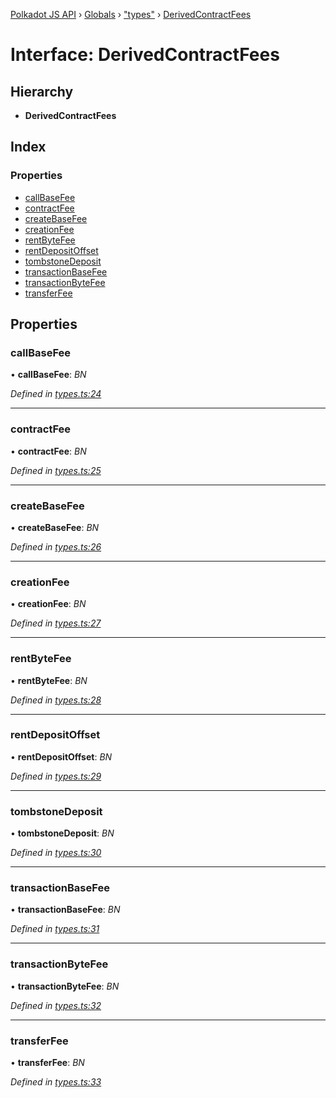 [Polkadot JS API](../README.md) › [Globals](../globals.md) › ["types"](../modules/_types_.md) › [DerivedContractFees](_types_.derivedcontractfees.md)

# Interface: DerivedContractFees

## Hierarchy

* **DerivedContractFees**

## Index

### Properties

* [callBaseFee](_types_.derivedcontractfees.md#callbasefee)
* [contractFee](_types_.derivedcontractfees.md#contractfee)
* [createBaseFee](_types_.derivedcontractfees.md#createbasefee)
* [creationFee](_types_.derivedcontractfees.md#creationfee)
* [rentByteFee](_types_.derivedcontractfees.md#rentbytefee)
* [rentDepositOffset](_types_.derivedcontractfees.md#rentdepositoffset)
* [tombstoneDeposit](_types_.derivedcontractfees.md#tombstonedeposit)
* [transactionBaseFee](_types_.derivedcontractfees.md#transactionbasefee)
* [transactionByteFee](_types_.derivedcontractfees.md#transactionbytefee)
* [transferFee](_types_.derivedcontractfees.md#transferfee)

## Properties

###  callBaseFee

• **callBaseFee**: *BN*

*Defined in [types.ts:24](https://github.com/polkadot-js/api/blob/26be5e0cc5/packages/api-derive/src/types.ts#L24)*

___

###  contractFee

• **contractFee**: *BN*

*Defined in [types.ts:25](https://github.com/polkadot-js/api/blob/26be5e0cc5/packages/api-derive/src/types.ts#L25)*

___

###  createBaseFee

• **createBaseFee**: *BN*

*Defined in [types.ts:26](https://github.com/polkadot-js/api/blob/26be5e0cc5/packages/api-derive/src/types.ts#L26)*

___

###  creationFee

• **creationFee**: *BN*

*Defined in [types.ts:27](https://github.com/polkadot-js/api/blob/26be5e0cc5/packages/api-derive/src/types.ts#L27)*

___

###  rentByteFee

• **rentByteFee**: *BN*

*Defined in [types.ts:28](https://github.com/polkadot-js/api/blob/26be5e0cc5/packages/api-derive/src/types.ts#L28)*

___

###  rentDepositOffset

• **rentDepositOffset**: *BN*

*Defined in [types.ts:29](https://github.com/polkadot-js/api/blob/26be5e0cc5/packages/api-derive/src/types.ts#L29)*

___

###  tombstoneDeposit

• **tombstoneDeposit**: *BN*

*Defined in [types.ts:30](https://github.com/polkadot-js/api/blob/26be5e0cc5/packages/api-derive/src/types.ts#L30)*

___

###  transactionBaseFee

• **transactionBaseFee**: *BN*

*Defined in [types.ts:31](https://github.com/polkadot-js/api/blob/26be5e0cc5/packages/api-derive/src/types.ts#L31)*

___

###  transactionByteFee

• **transactionByteFee**: *BN*

*Defined in [types.ts:32](https://github.com/polkadot-js/api/blob/26be5e0cc5/packages/api-derive/src/types.ts#L32)*

___

###  transferFee

• **transferFee**: *BN*

*Defined in [types.ts:33](https://github.com/polkadot-js/api/blob/26be5e0cc5/packages/api-derive/src/types.ts#L33)*
